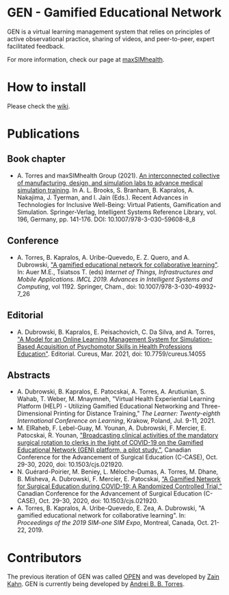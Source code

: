 # GEN - Gamified Educational Network

GEN is a virtual learning management system that relies on principles of active observational practice, sharing of videos, and peer-to-peer, expert facilitated feedback.

For more information, check our page at [maxSIMhealth](https://maxsimhealth.com/gen).

# How to install
Please check the [wiki](https://github.com/andreibosco/GEN/wiki).

# Publications

## Book chapter
- A. Torres and maxSIMhealth Group (2021). [An interconnected collective of manufacturing, design, and simulation labs to advance medical simulation training](https://doi.org/10.1007/978-3-030-59608-8_8). In A. L. Brooks, S. Branham, B. Kapralos, A. Nakajima, J. Tyerman, and l. Jain (Eds.). Recent Advances in Technologies for Inclusive Well-Being: Virtual Patients, Gamification and Simulation. Springer-Verlag, Intelligent Systems Reference Library, vol. 196, Germany, pp. 141-176. DOI: 10.1007/978-3-030-59608-8_8

## Conference
- A. Torres, B. Kapralos, A. Uribe-Quevedo, E. Z. Quero, and A. Dubrowski, ["A gamified educational network for collaborative learning"](https://doi.org/10.1007/978-3-030-49932-7_26). In: Auer M.E., Tsiatsos T. (eds) _Internet of Things, Infrastructures and Mobile Applications. IMCL 2019. Advances in Intelligent Systems and Computing_, vol 1192. Springer, Cham., doi: 10.1007/978-3-030-49932-7_26

## Editorial
- A. Dubrowski, B. Kapralos, E. Peisachovich, C. Da Silva, and A. Torres, ["A Model for an Online Learning Management System for Simulation-Based Acquisition of Psychomotor Skills in Health Professions Education"](https://doi.org/10.7759/cureus.14055). Editorial. Cureus, Mar. 2021, doi: 10.7759/cureus.14055

## Abstracts
- A. Dubrowski, B. Kapralos, E. Patocskai, A. Torres, A. Arutiunian, S. Wahab, T. Weber, M. Mnaymneh, "Virtual Health Experiential Learning Platform (HELP) - Utilizing Gamified Educational Networking and Three-Dimensional Printing for Distance Training," _The Learner: Twenty-eighth International Conference on Learning_, Krakow, Poland, Jul. 9-11, 2021.
- M. ElRaheb, F. Lebel-Guay, M. Younan, A. Dubrowski, F. Mercier, E. Patocskai, R. Younan, ["Broadcasting clinical activities of the mandatory surgical rotation to clerks in the light of COVID-19 on the Gamified  Educational  Network  (GEN)  platform, a pilot study."](doi.org/10.1503/cjs.021920), Canadian Conference for the Advancement of Surgical Education (C-CASE), Oct. 29-30, 2020, doi: 10.1503/cjs.021920.
- N. Guérard-Poirier, M. Beniey, L. Méloche-Dumas, A. Torres, M. Dhane, B. Misheva, A. Dubrowski, F. Mercier, E. Patocskai, [“A Gamified Network for Surgical Education during COVID-19: A Randomized Controlled Trial,”](doi.org/10.1503/cjs.021920) Canadian Conference for the Advancement of Surgical Education (C-CASE), Oct. 29-30, 2020, doi: 10.1503/cjs.021920.
- A. Torres, B. Kapralos, A. Uribe-Quevedo, E. Zea, A. Dubrowski, "A gamified educational network for collaborative learning". In: _Proceedings of the 2019 SIM-one SIM Expo_, Montreal, Canada, Oct. 21-22, 2019.

# Contributors
The previous iteration of GEN was called [OPEN](https://www.github.com/mangobug/OPEN) and was developed by [Zain Kahn](https://github.com/mangobug). GEN is currently being developed by [Andrei B. B. Torres](https://www.github.com/andreibosco/).  
